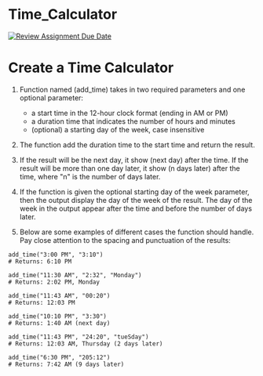 # Time_Calculator
[![Review Assignment Due Date](https://classroom.github.com/assets/deadline-readme-button-24ddc0f5d75046c5622901739e7c5dd533143b0c8e959d652212380cedb1ea36.svg)](https://classroom.github.com/a/GECHMxxT)
# Create a Time Calculator


1. Function named (add_time) takes in two required parameters and one optional parameter:
   - a start time in the 12-hour clock format (ending in AM or PM)
   -  a duration time that indicates  the  number of hours and minutes
   -  (optional) a starting day of the week, case insensitive
  
2. The function add the duration time to the start time and return the result.
3. If the result will be the next day, it show (next day) after the time. If the result will be more than one day later, it show (n days later) after the time, where "n" is the number of days later.
4. If the function is given the optional starting day of the week parameter, then the output display the day of the week of the result. The day of the week in the output appear after the time and before the number of days later.
5. Below are some examples of different cases the function should handle. Pay close attention to the spacing and punctuation of the results:
 
```
add_time("3:00 PM", "3:10")
# Returns: 6:10 PM

add_time("11:30 AM", "2:32", "Monday")
# Returns: 2:02 PM, Monday

add_time("11:43 AM", "00:20")
# Returns: 12:03 PM

add_time("10:10 PM", "3:30")
# Returns: 1:40 AM (next day)

add_time("11:43 PM", "24:20", "tueSday")
# Returns: 12:03 AM, Thursday (2 days later)

add_time("6:30 PM", "205:12")
# Returns: 7:42 AM (9 days later)
```
